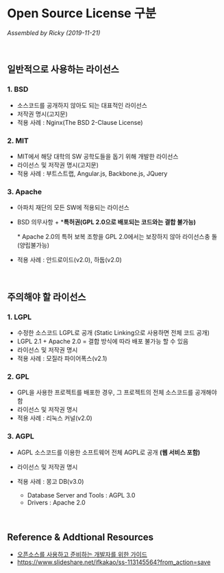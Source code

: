 # Open Source License 구분

*Assembled by Ricky (2019-11-21)*

<br>

## 일반적으로 사용하는 라이선스

### 1. BSD 

- 소스코드를 공개하지 않아도 되는 대표적인 라이선스
- 저작권 명시(고지문)
- 적용 사례 : Nginx(The BSD 2-Clause License)

### 2. MIT

- MIT에서 해당 대학의 SW 공학도들을 돕기 위해 개발한 라이선스
- 라이선스 및 저작권 명시(고지문)
- 적용 사례 : 부트스트랩, Angular.js, Backbone.js, JQuery

### 3. Apache

- 아파치 재단의 모든 SW에 적용되는 라이선스

- BSD 의무사항 + ***특허권(GPL 2.0으로 배포되는 코드와는 결합 불가능)**

  \* Apache 2.0의 특허 보복 조항을 GPL 2.0에서는 보장하지 않아 라이선스충 돌(양립불가능) 

- 적용 사례 : 안드로이드(v2.0), 하둡(v2.0)

<br>

## 주의해야 할 라이선스

### 1. LGPL

- 수정한 소스코드 LGPL로 공개 (Static Linking으로 사용하면 전체 코드 공개)
- LGPL 2.1 + Apache 2.0 = 결합 방식에 따라 배포 불가능 할 수 있음 
- 라이선스 및 저작권 명시
- 적용 사례 : 모질라 파이어폭스(v2.1)

### 2. GPL

- GPL을 사용한 프로젝트를 배포한 경우, 그 프로젝트의 전체 소스코드를 공개해야 함
- 라이선스 및 저작권 명시
- 적용 사례 : 리눅스 커널(v2.0)

### 3. AGPL

- AGPL 소스코드를 이용한 소프트웨어 전체 AGPL로 공개 **(웹 서비스 포함)**

- 라이선스 및 저작권 명시
- 적용 사례 : 몽고 DB(v3.0)
  - Database Server and Tools : AGPL 3.0
  - Drivers : Apache 2.0

<br>

## Reference & Addtional Resources

- [오픈소스를 사용하고 준비하는 개발자를 위한 가이드](https://github.com/GimunLee/tech-refrigerator/blob/master/Git/resources/%EC%98%A4%ED%94%88%EC%86%8C%EC%8A%A4%EB%A5%BC%20%EC%82%AC%EC%9A%A9%ED%95%98%EA%B3%A0%20%EC%A4%80%EB%B9%84%ED%95%98%EB%8A%94%20%EA%B0%9C%EB%B0%9C%EC%9E%90%EB%A5%BC%20%EC%9C%84%ED%95%9C%20%EA%B0%80%EC%9D%B4%EB%93%9C.pdf)
- https://www.slideshare.net/ifkakao/ss-113145564?from_action=save 

